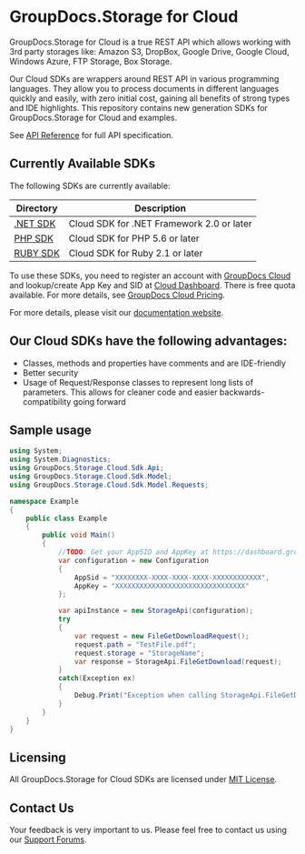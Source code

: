 # GroupDocs.Storage for Cloud
GroupDocs.Storage for Cloud is a true REST API which allows working with 3rd party storages like:
Amazon S3, DropBox, Google Drive, Google Cloud, Windows Azure, FTP Storage, Box Storage.

Our Cloud SDKs are wrappers around REST API in various programming languages. They allow you to process documents in different languages quickly and easily, with zero initial cost, gaining all benefits of strong types and IDE highlights. This repository contains new generation SDKs for GroupDocs.Storage for Cloud and examples.

See [API Reference](https://apireference.groupdocs.cloud/storage/) for full API specification.

## Currently Available SDKs

The following SDKs are currently available:

Directory | Description
--------- | -----------
[.NET SDK](https://github.com/groupdocs-storage-cloud/groupdocs-storage-cloud-dotnet) | Cloud SDK for .NET Framework 2.0 or later
[PHP SDK](https://github.com/groupdocs-storage-cloud/groupdocs-storage-cloud-php) | Cloud SDK for PHP 5.6 or later
[RUBY SDK](https://github.com/groupdocs-storage-cloud/groupdocs-storage-cloud-ruby) | Cloud SDK for Ruby 2.1 or later

To use these SDKs, you need to register an account with [GroupDocs Cloud](https://www.groupdocs.cloud/) and lookup/create App Key and SID at [Cloud Dashboard](https://dashboard.groupdocs.cloud/#/apps). There is free quota available. For more details, see [GroupDocs Cloud Pricing](https://purchase.groupdocs.cloud/pricing).

For more details, please visit our [documentation website](https://docs.groupdocs.cloud/display/gdstoragecloud/Home).

## Our Cloud SDKs have the following advantages:
+ Classes, methods and properties have comments and are IDE-friendly
+ Better security
+ Usage of Request/Response classes to represent long lists of parameters. This allows for cleaner code and easier backwards-compatibility going forward


## Sample usage

```csharp
using System;
using System.Diagnostics;
using GroupDocs.Storage.Cloud.Sdk.Api;
using GroupDocs.Storage.Cloud.Sdk.Model;
using GroupDocs.Storage.Cloud.Sdk.Model.Requests;

namespace Example
{
    public class Example
    {
        public void Main()
        {
            //TODO: Get your AppSID and AppKey at https://dashboard.groupdocs.cloud (free registration is required).
            var configuration = new Configuration
            {
                AppSid = "XXXXXXXX-XXXX-XXXX-XXXX-XXXXXXXXXXXX",
                AppKey = "XXXXXXXXXXXXXXXXXXXXXXXXXXXXXXXX"
            };

            var apiInstance = new StorageApi(configuration);
            try
            {		
                var request = new FileGetDownloadRequest();
                request.path = "TestFile.pdf";
                request.storage = "StorageName";
                var response = StorageApi.FileGetDownload(request);
            }
            catch(Exception ex)
            {
                Debug.Print("Exception when calling StorageApi.FileGetDownload: " + ex.Message);
            }
        }
    }
}
```

## Licensing
All GroupDocs.Storage for Cloud SDKs are licensed under [MIT License](LICENSE).

## Contact Us
Your feedback is very important to us. Please feel free to contact us using our [Support Forums](https://forum.groupdocs.cloud/c/storage).